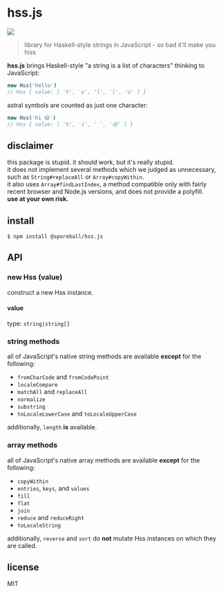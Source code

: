 # hss.js

<a href="https://www.npmjs.com/package/@sporeball/hss.js"><img src="https://img.shields.io/npm/v/@sporeball/hss.js" /></a>

> library for Haskell-style strings in JavaScript - so bad it'll make you hiss

**hss.js** brings Haskell-style "a string is a list of characters" thinking to JavaScript:

```js
new Hss('hello')
// Hss { value: [ 'h', 'e', 'l', 'l', 'o' ] }
```

astral symbols are counted as just one character:

```js
new Hss('hi 😄')
// Hss { value: [ 'h', 'i', ' ', '😄' ] }
```

## disclaimer
this package is stupid. it should work, but it's really stupid.\
it does not implement several methods which we judged as unnecessary, such as `String#replaceAll` or `Array#copyWithin`.\
it also uses `Array#findLastIndex`, a method compatible only with fairly recent browser and Node.js versions, and does not provide a polyfill.\
**use at your own risk.**

## install
```
$ npm install @sporeball/hss.js
```

## API

### new Hss (value)
construct a new Hss instance.

#### value
type: `string|string[]`

### string methods
all of JavaScript's native string methods are available **except** for the following:
- `fromCharCode` and `fromCodePoint`
- `localeCompare`
- `matchAll` and `replaceAll`
- `normalize`
- `substring`
- `toLocaleLowerCase` and `toLocaleUpperCase`

additionally, `length` **is** available.

### array methods
all of JavaScript's native array methods are available **except** for the following:
- `copyWithin`
- `entries`, `keys`, and `values`
- `fill`
- `flat`
- `join`
- `reduce` and `reduceRight`
- `toLocaleString`

additionally, `reverse` and `sort` do **not** mutate Hss instances on which they are called.

## license
MIT
